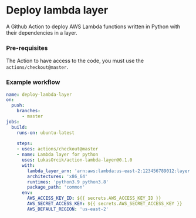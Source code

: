 # Deploy lambda layer

A Github Action to deploy AWS Lambda functions written in Python with their dependencies in a layer.

### Pre-requisites
The Action to have access to the code, you must use the `actions/checkout@master`.

### Example workflow
```yaml
name: deploy-lambda-layer
on:
  push:
    branches:
      - master
jobs:
  build:
    runs-on: ubuntu-latest
    
    steps:
    - uses: actions/checkout@master
    - name: Lambda layer for python
      uses: LukasOrcik/action-lambda-layer@0.1.0
      with:
        lambda_layer_arn: 'arn:aws:lambda:us-east-2:123456789012:layer:my-layer'
        architectures: 'x86_64'
        runtimes: 'python3.9 python3.8'
        package_path: 'common'
      env:
        AWS_ACCESS_KEY_ID: ${{ secrets.AWS_ACCESS_KEY_ID }}
        AWS_SECRET_ACCESS_KEY: ${{ secrets.AWS_SECRET_ACCESS_KEY }}
        AWS_DEFAULT_REGION: 'us-east-2'
```

